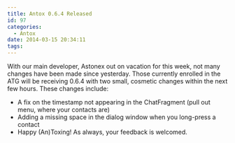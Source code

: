 ```yaml
---
title: Antox 0.6.4 Released
id: 97
categories:
  - Antox
date: 2014-03-15 20:34:11
tags:
---
```


With our main developer, Astonex out on vacation for this week, not many changes have been made since yesterday. Those currently enrolled in the ATG will be receiving 0.6.4 with two small, cosmetic changes within the next few hours. These changes include:

- A fix on the timestamp not appearing in the ChatFragment (pull out menu, where your contacts are)
- Adding a missing space in the dialog window when you long-press a contact
- Happy (An)Toxing! As always, your feedback is welcomed.
